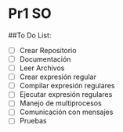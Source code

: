 # Pr1 SO

##To Do List:

- [ ] Crear Repositorio
- [ ] Documentación
- [ ] Leer Archivos
- [ ] Crear expresión regular
- [ ] Compilar expresión regulares
- [ ] Ejecutar expresión regulares
- [ ] Manejo de multiprocesos
- [ ] Comunicación con mensajes
- [ ] Pruebas

